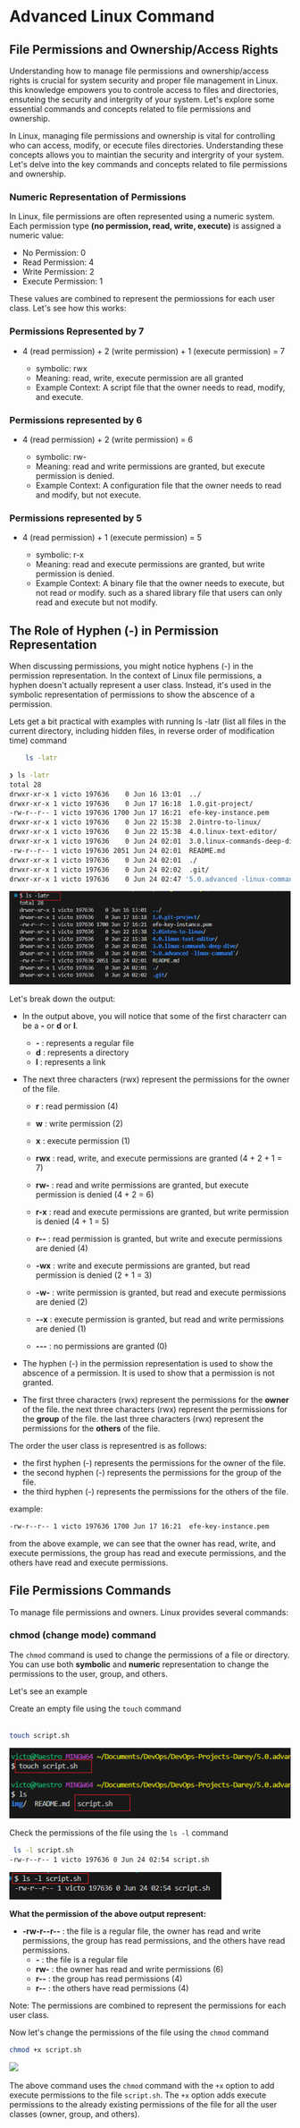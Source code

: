 # Advanced Linux Command
## File Permissions and Ownership/Access Rights

Understanding how to manage file permissions and ownership/access rights is crucial for system security and proper file management in Linux. this knowledge empowers you to controle access to files and directories, ensuteing the security and intergrity of your system. Let's explore some essential commands and concepts related to file permissions and ownership.

In Linux, managing file permissions and ownership is vital for controlling who can access, modify, or ececute files directories. Understanding these concepts allows you to maintian the security and intergrity of your system. Let's delve into the key commands and concepts related to file permissions and ownership.

### Numeric Representation of Permissions

In Linux, file permissions are often represented using a numeric system. Each permission type **(no permission, read, write, execute)** is assigned a numeric value:

- No Permission: 0
- Read Permission: 4
- Write Permission: 2
- Execute Permission: 1

These values are combined to represent the permiossions for each user class. Let's see how this works:

### Permissions Represented by 7

- 4 (read permission) + 2 (write permission) + 1 (execute permission) = 7

    - symbolic: rwx
    - Meaning: read, write, execute permission are all granted
    - Example Context: A script file that the owner needs to read, modify, and execute.

### Permissions represented by 6

- 4 (read permission) + 2 (write permission) = 6

    - symbolic: rw-
    - Meaning: read and write permissions are granted, but execute permission is denied.
    - Example Context: A configuration file that the owner needs to read and modify, but not execute.
### Permissions represented by 5

- 4 (read permission) + 1 (execute permission) = 5

    - symbolic: r-x
    - Meaning: read and execute permissions are granted, but write permission is denied.
    - Example Context: A binary file that the owner needs to execute, but not read or modify. such as a shared library file that users can only read and execute but not modify.

## The Role of Hyphen (-) in Permission Representation

When discussing permissions, you might notice hyphens (-) in the permission representation. In the context of Linux file permissions, a hyphen doesn't actually represent a user class. Instead, it's used in the symbolic representation of permissions to show the abscence of a permission.

Lets get a bit practical with examples with running ls -latr (list all files in the current directory, including hidden files, in reverse order of modification time) command

```bash
	ls -latr
```

```bash
❯ ls -latr
total 28
drwxr-xr-x 1 victo 197636    0 Jun 16 13:01  ../
drwxr-xr-x 1 victo 197636    0 Jun 17 16:18  1.0.git-project/
-rw-r--r-- 1 victo 197636 1700 Jun 17 16:21  efe-key-instance.pem
drwxr-xr-x 1 victo 197636    0 Jun 22 15:38  2.0intro-to-linux/
drwxr-xr-x 1 victo 197636    0 Jun 22 15:38  4.0.linux-text-editor/
drwxr-xr-x 1 victo 197636    0 Jun 24 02:01  3.0.linux-commands-deep-dive/
-rw-r--r-- 1 victo 197636 2051 Jun 24 02:01  README.md
drwxr-xr-x 1 victo 197636    0 Jun 24 02:01  ./
drwxr-xr-x 1 victo 197636    0 Jun 24 02:02  .git/
drwxr-xr-x 1 victo 197636    0 Jun 24 02:47 '5.0.advanced -linux-command'/
```

![](img/1.0.ls-latr.png)

Let's break down the output:

- In the output above, you  will notice that some of the first characterr can be a **-** or **d** or **l**. 

    - **-** : represents a regular file
    - **d** : represents a directory
    - **l** : represents a link

- The next three characters (rwx) represent the permissions for the owner of the file.

    - **r** : read permission (4)
    - **w** : write permission (2)
    - **x** : execute permission (1)

    - **rwx** : read, write, and execute permissions are granted (4 + 2 + 1 = 7)
    - **rw-** : read and write permissions are granted, but execute permission is denied (4 + 2 = 6)
    - **r-x** : read and execute permissions are granted, but write permission is denied (4 + 1 = 5)
    - **r--** : read permission is granted, but write and execute permissions are denied (4)
    - **-wx** : write and execute permissions are granted, but read permission is denied (2 + 1 = 3)
    - **-w-** : write permission is granted, but read and execute permissions are denied (2)
    - **--x** : execute permission is granted, but read and write permissions are denied (1)
    - **---** : no permissions are granted (0)

- The hyphen (-) in the permission representation is used to show the abscence of a permission. It is used to show that a permission is not granted.

- The first three characters (rwx) represent the permissions for the **owner** of the file. the next three characters (rwx) represent the permissions for the **group** of the file. the last three characters (rwx) represent the permissions for the **others** of the file.

The order the user class is representred is as follows:

- the first hyphen (-) represents the permissions for the owner of the file.
- the second hyphen (-) represents the permissions for the group of the file.
- the third hyphen (-) represents the permissions for the others of the file.

example:
```bash
-rw-r--r-- 1 victo 197636 1700 Jun 17 16:21  efe-key-instance.pem
```

from the above example, we can see that the owner has read, write, and execute permissions, the group has read and execute permissions, and the others have read and execute permissions.

## File Permissions Commands

To manage file permissions and owners. Linux provides several commands:

### chmod (change mode) command

The `chmod` command is used to change the permissions of a file or directory. You can use both **symbolic** and **numeric** representation to change the permissions to the user, group, and others.

Let's see an example

Create an empty file using the `touch` command
```bash

touch script.sh
```

![](img/2.0.touch-script.png)

Check the permissions of the file using the `ls -l` command
```bash
 ls -l script.sh
-rw-r--r-- 1 victo 197636 0 Jun 24 02:54 script.sh
```

![](img/3.0.ls-l-script.sh.png)

**What the permission of the above output represent:**
- **-rw-r--r--** : the file is a regular file, the owner has read and write permissions, the group has read permissions, and the others have read permissions.
    - **-** : the file is a regular file
    - **rw-** : the owner has read and write permissions (6)
    - **r--** : the group has read permissions (4)
    - **r--** : the others have read permissions (4)

Note: The permissions are combined to represent the permissions for each user class. 

Now let's change the permissions of the file using the `chmod` command

```bash
chmod +x script.sh
```

![](img/1.0-chmod-script.sh.png)

The above command uses the `chmod` command with the `+x` option to add execute permissions to the file `script.sh`. The `+x` option adds execute permissions to the already existing permissions of the file for all the user classes (owner, group, and others).


